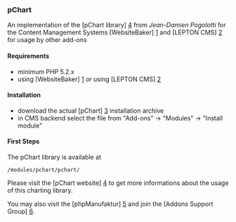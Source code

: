 ### pChart

An implementation of the [pChart library] [4] from _Jean-Damien Pogolotti_ for the Content Management Systems [WebsiteBaker] [1] and [LEPTON CMS] [2] for usage by other add-ons

#### Requirements

* minimum PHP 5.2.x
* using [WebsiteBaker] [1] _or_ using [LEPTON CMS] [2] 

#### Installation

* download the actual [pChart] [3] installation archive
* in CMS backend select the file from "Add-ons" -> "Modules" -> "Install module"

#### First Steps

The pChart library is available at

    /modules/pchart/pchart/
    
Please visit the [pChart website] [4] to get more informations about the usage of this charting library.

You may also visit the [phpManufaktur] [5] and join the [Addons Support Group] [6].

[1]: http://websitebaker2.org "WebsiteBaker Content Management System"
[2]: http://lepton-cms.org "LEPTON CMS"
[3]: https://addons.phpmanufaktur.de/download.php?file=pChart
[4]: http://www.pchart.net/
[5]: http://phpmanufaktur.de
[6]: http://phpmanufaktur.de/support
